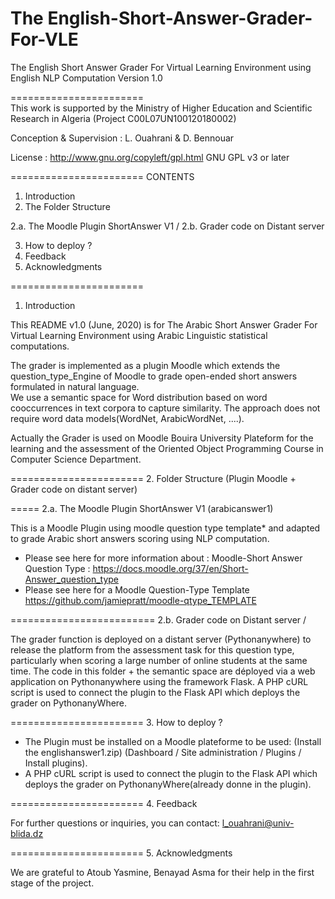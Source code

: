 # The English-Short-Answer-Grader-For-VLE
 
The English Short Answer Grader For Virtual Learning Environment using English NLP Computation 
                                    Version 1.0
                                    
=======================        
This work is supported by the Ministry of Higher Education
and Scientific Research in Algeria (Project C00L07UN100120180002)
 
Conception & Supervision : L. Ouahrani & D. Bennouar

License : http://www.gnu.org/copyleft/gpl.html GNU GPL v3 or later

=======================
CONTENTS
1. Introduction
2. The Folder Structure

2.a. The Moodle Plugin ShortAnswer V1 /
2.b. Grader code on Distant server

3. How to deploy ?
4. Feedback
5. Acknowledgments


=======================
1. Introduction

This README v1.0 (June, 2020) is for The Arabic Short Answer Grader For Virtual Learning Environment 
using Arabic Linguistic statistical computations.

The grader is implemented as a plugin Moodle which extends the question_type_Engine of Moodle to grade open-ended short answers
formulated in natural language.   
We use a semantic space for Word distribution based on word cooccurrences in text corpora to capture similarity. 
The approach does not require word data models(WordNet, ArabicWordNet,  ....).  
  
Actually the Grader is used on Moodle Bouira University Plateform for the learning and the assessment of 
the Oriented Object Programming Course in Computer Science Department.

=======================
2. Folder Structure (Plugin Moodle + Grader code on distant server)

=====
2.a. The Moodle Plugin ShortAnswer V1 (arabicanswer1) 

This is a Moodle Plugin using  moodle question type template* and adapted to grade Arabic short answers scoring using NLP computation. 

* Please see here for more information about : Moodle-Short Answer Question Type : 
https://docs.moodle.org/37/en/Short-Answer_question_type
* Please see here for a Moodle Question-Type Template https://github.com/jamiepratt/moodle-qtype_TEMPLATE

=========================
2.b. Grader code on Distant server /

The grader function is deployed on a distant server (Pythonanywhere) to release the platform 
from the assessment task for this question type, 
particularly when scoring a large number of online students at the same time.
The code in this folder + the semantic space are déployed via a web application on Pythonanywhere using the framework Flask.
A PHP cURL script is used to connect the plugin to the Flask API which deploys the grader on PythonanyWhere. 

=======================
3. How to deploy ?

- The Plugin must be installed on a Moodle plateforme to be used:
(Install the englishanswer1.zip)
  (Dashboard / Site administration / Plugins / Install plugins). 
- A PHP cURL script is used to connect the plugin to the Flask API which deploys the grader on PythonanyWhere(already donne in the plugin).

=======================
4. Feedback

For further questions or inquiries, you can contact:
l_ouahrani@univ-blida.dz  
 
=======================
5. Acknowledgments

We are grateful to Atoub Yasmine, Benayad Asma for their help in the first stage of the project.  
